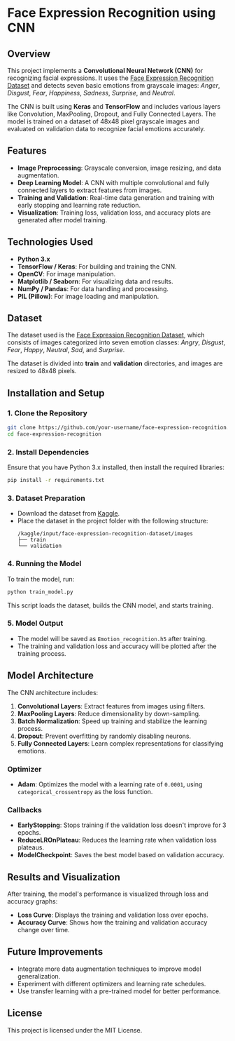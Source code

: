 
# Face Expression Recognition using CNN

## Overview
This project implements a **Convolutional Neural Network (CNN)** for recognizing facial expressions. It uses the [Face Expression Recognition Dataset](https://www.kaggle.com/datasets/ashishpatel26/face-expression-recognition-dataset) and detects seven basic emotions from grayscale images: *Anger*, *Disgust*, *Fear*, *Happiness*, *Sadness*, *Surprise*, and *Neutral*.

The CNN is built using **Keras** and **TensorFlow** and includes various layers like Convolution, MaxPooling, Dropout, and Fully Connected Layers. The model is trained on a dataset of 48x48 pixel grayscale images and evaluated on validation data to recognize facial emotions accurately.

## Features
- **Image Preprocessing**: Grayscale conversion, image resizing, and data augmentation.
- **Deep Learning Model**: A CNN with multiple convolutional and fully connected layers to extract features from images.
- **Training and Validation**: Real-time data generation and training with early stopping and learning rate reduction.
- **Visualization**: Training loss, validation loss, and accuracy plots are generated after model training.

## Technologies Used
- **Python 3.x**
- **TensorFlow / Keras**: For building and training the CNN.
- **OpenCV**: For image manipulation.
- **Matplotlib / Seaborn**: For visualizing data and results.
- **NumPy / Pandas**: For data handling and processing.
- **PIL (Pillow)**: For image loading and manipulation.

## Dataset
The dataset used is the [Face Expression Recognition Dataset](https://www.kaggle.com/datasets/ashishpatel26/face-expression-recognition-dataset), which consists of images categorized into seven emotion classes: *Angry*, *Disgust*, *Fear*, *Happy*, *Neutral*, *Sad*, and *Surprise*.

The dataset is divided into **train** and **validation** directories, and images are resized to 48x48 pixels.

## Installation and Setup
### 1. Clone the Repository
```bash
git clone https://github.com/your-username/face-expression-recognition.git
cd face-expression-recognition
```

### 2. Install Dependencies
Ensure that you have Python 3.x installed, then install the required libraries:
```bash
pip install -r requirements.txt
```

### 3. Dataset Preparation
- Download the dataset from [Kaggle](https://www.kaggle.com/datasets/ashishpatel26/face-expression-recognition-dataset).
- Place the dataset in the project folder with the following structure:
  ```
  /kaggle/input/face-expression-recognition-dataset/images
  ├── train
  └── validation
  ```

### 4. Running the Model
To train the model, run:
```bash
python train_model.py
```

This script loads the dataset, builds the CNN model, and starts training.

### 5. Model Output
- The model will be saved as `Emotion_recognition.h5` after training.
- The training and validation loss and accuracy will be plotted after the training process.

## Model Architecture
The CNN architecture includes:
1. **Convolutional Layers**: Extract features from images using filters.
2. **MaxPooling Layers**: Reduce dimensionality by down-sampling.
3. **Batch Normalization**: Speed up training and stabilize the learning process.
4. **Dropout**: Prevent overfitting by randomly disabling neurons.
5. **Fully Connected Layers**: Learn complex representations for classifying emotions.

### Optimizer
- **Adam**: Optimizes the model with a learning rate of `0.0001`, using `categorical_crossentropy` as the loss function.

### Callbacks
- **EarlyStopping**: Stops training if the validation loss doesn't improve for 3 epochs.
- **ReduceLROnPlateau**: Reduces the learning rate when validation loss plateaus.
- **ModelCheckpoint**: Saves the best model based on validation accuracy.

## Results and Visualization
After training, the model's performance is visualized through loss and accuracy graphs:

- **Loss Curve**: Displays the training and validation loss over epochs.
- **Accuracy Curve**: Shows how the training and validation accuracy change over time.


## Future Improvements
- Integrate more data augmentation techniques to improve model generalization.
- Experiment with different optimizers and learning rate schedules.
- Use transfer learning with a pre-trained model for better performance.

## License
This project is licensed under the MIT License.



